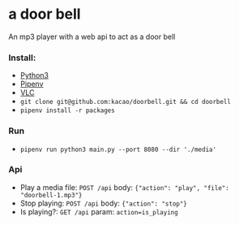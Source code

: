 # a door bell
An mp3 player with a web api to act as a door bell
### Install:

* [Python3](https://www.python.org/) 
* [Pipenv](https://pypi.org/project/pipenv/)
* [VLC](https://www.videolan.org/vlc/)
* `git clone git@github.com:kacao/doorbell.git && cd doorbell`
* `pipenv install -r packages`

### Run

* `pipenv run python3 main.py --port 8080 --dir './media'`

### Api

* Play a media file: `POST /api` body: `{"action": "play", "file": "doorbell-1.mp3"}`
* Stop playing: `POST /api` body: `{"action": "stop"}`
* Is playing?: `GET /api` param: `action=is_playing`

